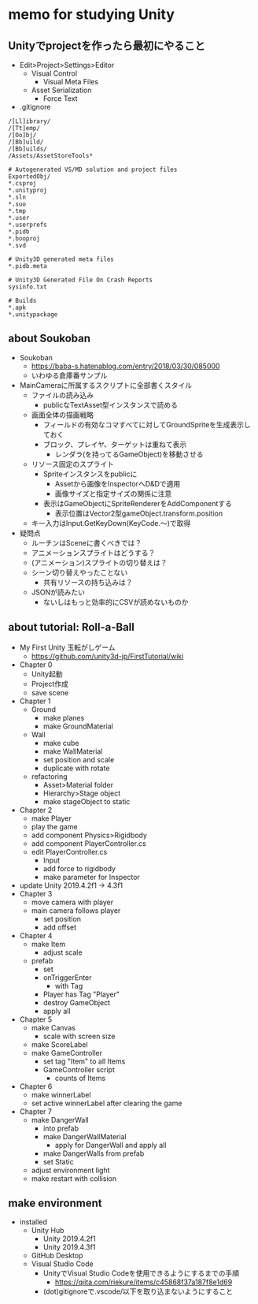 # memo for studying Unity

## Unityでprojectを作ったら最初にやること
- Edit>Project>Settings>Editor
  - Visual Control
    - Visual Meta Files
  - Asset Serialization
    - Force Text
- .gitignore
```
/[Ll]ibrary/
/[Tt]emp/
/[Oo]bj/
/[Bb]uild/
/[Bb]uilds/
/Assets/AssetStoreTools*

# Autogenerated VS/MD solution and project files
ExportedObj/
*.csproj
*.unityproj
*.sln
*.suo
*.tmp
*.user
*.userprefs
*.pidb
*.booproj
*.svd

# Unity3D generated meta files
*.pidb.meta

# Unity3D Generated File On Crash Reports
sysinfo.txt

# Builds
*.apk
*.unitypackage
```

## about Soukoban

- Soukoban
  - https://baba-s.hatenablog.com/entry/2018/03/30/085000
  - いわゆる倉庫番サンプル
- MainCameraに所属するスクリプトに全部書くスタイル
  - ファイルの読み込み
    - publicなTextAsset型インスタンスで読める
  - 画面全体の描画戦略
    - フィールドの有効なコマすべてに対してGroundSpriteを生成表示しておく
    - ブロック、プレイヤ、ターゲットは重ねて表示
      - レンダラ(を持ってるGameObject)を移動させる
  - リソース固定のスプライト
    - Spriteインスタンスをpublicに
      - Assetから画像をInspectorへD&Dで適用
      - 画像サイズと指定サイズの関係に注意
    - 表示はGameObjectにSpriteRendererをAddComponentする
      - 表示位置はVector2型gameObject.transform.position
  - キー入力はInput.GetKeyDown(KeyCode.～)で取得
- 疑問点
  - ルーチンはSceneに書くべきでは？
  - アニメーションスプライトはどうする？
  - (アニメーション)スプライトの切り替えは？
  - シーン切り替えやったことない
    - 共有リソースの持ち込みは？
  - JSONが読みたい
    - ないしはもっと効率的にCSVが読めないものか

## about tutorial: Roll-a-Ball

- My First Unity 玉転がしゲーム
  - https://github.com/unity3d-jp/FirstTutorial/wiki
- Chapter 0
  - Unity起動
  - Project作成
  - save scene
- Chapter 1
  - Ground
    - make planes
    - make GroundMaterial
  - Wall
    - make cube
    - make WallMaterial
    - set position and scale
    - duplicate with rotate
  - refactoring
    - Asset>Material folder
    - Hierarchy>Stage object
    - make stageObject to static
- Chapter 2
  - make Player
  - play the game
  - add component Physics>Rigidbody
  - add component PlayerController.cs
  - edit PlayerController.cs
    - Input
    - add force to rigidbody
    - make parameter for Inspector
- update Unity 2019.4.2f1 -> 4.3f1
- Chapter 3
  - move camera with player
  - main camera follows player
    - set position
    - add offset
- Chapter 4
  - make Item
    - adjust scale
  - prefab
    - set
    - onTriggerEnter
      - with Tag
    - Player has Tag "Player"
    - destroy GameObject
    - apply all
- Chapter 5
  - make Canvas
    - scale with screen size
  - make ScoreLabel
  - make GameController
    - set tag "Item" to all Items
    - GameController script
      - counts of Items
- Chapter 6
  - make winnerLabel
  - set active winnerLabel after clearing the game
- Chapter 7
  - make DangerWall
    - into prefab
    - make DangerWallMaterial
      - apply for DangerWall and apply all
    - make DangerWalls from prefab
    - set Static
  - adjust environment light
  - make restart with collision

## make environment

- installed
  - Unity Hub
    - Unity 2019.4.2f1
    - Unity 2019.4.3f1
  - GitHub Desktop
  - Visual Studio Code
    - UnityでVisual Studio Codeを使用できるようにするまでの手順
      - https://qiita.com/riekure/items/c45868f37a187f8e1d69
    - (dot)gitignoreで.vscode/以下を取り込まないようにすること


